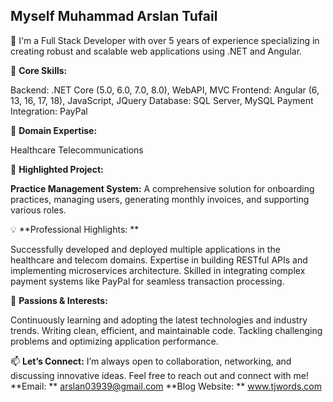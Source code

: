 ## Myself Muhammad Arslan Tufail

👋 I'm a Full Stack Developer with over 5 years of experience specializing in creating robust and scalable web applications using .NET and Angular.

🔧 **Core Skills:**

Backend: .NET Core (5.0, 6.0, 7.0, 8.0), WebAPI, MVC
Frontend: Angular (6, 13, 16, 17, 18), JavaScript, JQuery
Database: SQL Server, MySQL
Payment Integration: PayPal

💼 **Domain Expertise:**

Healthcare
Telecommunications

🚀 **Highlighted Project:**

**Practice Management System:** A comprehensive solution for onboarding practices, managing users, generating monthly invoices, and supporting various roles.

💡 **Professional Highlights: **

Successfully developed and deployed multiple applications in the healthcare and telecom domains.
Expertise in building RESTful APIs and implementing microservices architecture.
Skilled in integrating complex payment systems like PayPal for seamless transaction processing.

🎯 **Passions & Interests:**

Continuously learning and adopting the latest technologies and industry trends.
Writing clean, efficient, and maintainable code.
Tackling challenging problems and optimizing application performance.

📫 **Let’s Connect:**
I’m always open to collaboration, networking, and discussing innovative ideas. Feel free to reach out and connect with me!
**Email: ** arslan03939@gmail.com
**Blog Website: ** www.tjwords.com
